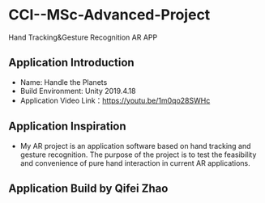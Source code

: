 # CCI--MSc-Advanced-Project
Hand Tracking&amp;Gesture Recognition AR APP
## Application Introduction
* Name: Handle the Planets
* Build Environment: Unity 2019.4.18
* Application Video Link：https://youtu.be/1m0qo28SWHc

## Application Inspiration
* My AR project is an application software based on hand tracking and gesture recognition. The purpose of the project is to test the feasibility and convenience of pure hand interaction in current AR applications.

## Application Build by Qifei Zhao
